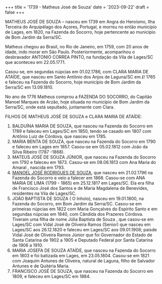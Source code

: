 +++
title = '1739 - Matheus José de Souza'
date = '2023-09-22'
draft = false
+++

MATHEUS JOSÉ DE SOUZA – nasceu em 1739 em Angra do Heroísmo, Ilha Terceira do Arquipélago dos Açores, Portugal, e morreu no então município de Lages, em 1820, na Fazenda do Socorro, hoje pertencente ao município de Bom Jardim da Serra/SC.

Matheus chegou ao Brasil, no Rio de Janeiro, em 1759, com 20 anos de idade, indo morar em São Paulo. Posteriormente, acompanhou o desbravador ANTONIO CORREA PINTO, na fundação da Vila de Lages/SC que aconteceu em 22.05.1771.

Casou-se, em segundas núpcias em 01.02.1786, com CLARA MARIA DE ATAÍDE, que nasceu em Santo Antônio dos Anjos de Laguna/SC em __/__/ 1765  e faleceu na Fazenda do Socorro, hoje município de Bom Jardim da Serra/SC em 13.09.1810.

No ano de 1776 Matheus comprou a FAZENDA DO SOCORRO, do Capitão Manoel Marques de Arzão, hoje situada no município de Bom Jardim da Serra/SC, onde está sepultado, juntamente com Clara.


FILHOS DE MATHEUS JOSÉ DE SOUZA e CLARA MARIA DE ATAÍDE:
1. BALDUÍNA MARIA DE SOUZA, que nasceu na Fazenda do Socorro em 1789 e faleceu em Lages/SC em 1850, tendo se casado em 1807 com Antônio Luiz de Córdova, que nasceu em 1785.
2. MARIA BENTA DE SOUZA, que nasceu na Fazenda do Socorro  em 1790 e faleceu em Lages em 1857. Casou-se em 05.02.1812 com João da Silva Ribeiro (1787 -1868).
3. MATEUS JOSÉ DE SOUZA JÚNIOR, que nasceu na Fazenda do Socorro em 1792 e faleceu em 1873. Casou-se em 08.06.1813 com Ana Maria do Amaral , nascida em 1793.
4. [MANOEL JOSÉ RODRIGUES DE SOUZA](../../posts/manoel-jose-rodrigues-de-souza), que nasceu em 21.02.1796 na Fazenda do Socorro e veio a falecer em 1868. Casou-se com ANA MARIA DE LIMA (1799 - 1865) em 25.12.1817 em Lages/SC. Ela era filha de Francisco José dos Santos e de Maria Magdalena de Benevides, residentes na Vila de Lages/SC.
5. JOÃO BAPTISTA DE SOUZA ( O Inholo), nasceu em 19.01.1800, na Fazenda do Socorro, em Bom Jardim da Serra/SC. Casou-se em primeiras núpcias em 1822 com Maria Gonçalves do Espírito Santo  e em segundas núpcias em 1840, com Cândida dos Prazeres Córdova. Tiveram uma filha de nome Júlia Baptista de Souza , que casou-se em Lages/SC com Vidal José de Oliveira Ramos (Senior) que nasceu em Lages/SC aos 26.12.1820 e faleceu em Lages/SC aos 09.01.1908; paisde Vidal José de Oliveira Ramos Júnior que foi Governador do Estado de Santa Catarina de 1902 a 1905 e Deputado Federal por Santa Catarina de 1906 a 1910.
6. MARIA JOSEFA DE SOUZA ATAÍDE, que nasceu na Fazenda do Socorro em 1803 e foi batizada em Lages, em 23.05.1804. Casou-se em 1821 com Joaquim Antunes de Oliveira, natural de Laguna, filho de Salvador Antunes e de Quitéria Maria.
7. FRANCISCO JOSÉ DE SOUZA, que nasceu na Fazenda do Socorro em 1809, e faleceu em Lages/SC em 1884.


